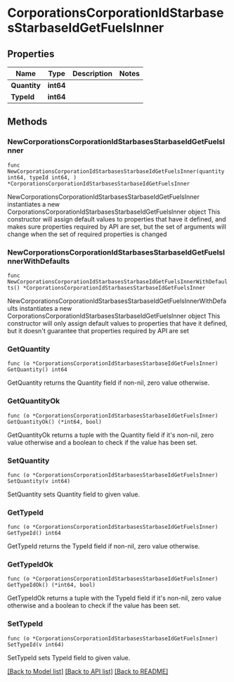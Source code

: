 # CorporationsCorporationIdStarbasesStarbaseIdGetFuelsInner

## Properties

Name | Type | Description | Notes
------------ | ------------- | ------------- | -------------
**Quantity** | **int64** |  | 
**TypeId** | **int64** |  | 

## Methods

### NewCorporationsCorporationIdStarbasesStarbaseIdGetFuelsInner

`func NewCorporationsCorporationIdStarbasesStarbaseIdGetFuelsInner(quantity int64, typeId int64, ) *CorporationsCorporationIdStarbasesStarbaseIdGetFuelsInner`

NewCorporationsCorporationIdStarbasesStarbaseIdGetFuelsInner instantiates a new CorporationsCorporationIdStarbasesStarbaseIdGetFuelsInner object
This constructor will assign default values to properties that have it defined,
and makes sure properties required by API are set, but the set of arguments
will change when the set of required properties is changed

### NewCorporationsCorporationIdStarbasesStarbaseIdGetFuelsInnerWithDefaults

`func NewCorporationsCorporationIdStarbasesStarbaseIdGetFuelsInnerWithDefaults() *CorporationsCorporationIdStarbasesStarbaseIdGetFuelsInner`

NewCorporationsCorporationIdStarbasesStarbaseIdGetFuelsInnerWithDefaults instantiates a new CorporationsCorporationIdStarbasesStarbaseIdGetFuelsInner object
This constructor will only assign default values to properties that have it defined,
but it doesn't guarantee that properties required by API are set

### GetQuantity

`func (o *CorporationsCorporationIdStarbasesStarbaseIdGetFuelsInner) GetQuantity() int64`

GetQuantity returns the Quantity field if non-nil, zero value otherwise.

### GetQuantityOk

`func (o *CorporationsCorporationIdStarbasesStarbaseIdGetFuelsInner) GetQuantityOk() (*int64, bool)`

GetQuantityOk returns a tuple with the Quantity field if it's non-nil, zero value otherwise
and a boolean to check if the value has been set.

### SetQuantity

`func (o *CorporationsCorporationIdStarbasesStarbaseIdGetFuelsInner) SetQuantity(v int64)`

SetQuantity sets Quantity field to given value.


### GetTypeId

`func (o *CorporationsCorporationIdStarbasesStarbaseIdGetFuelsInner) GetTypeId() int64`

GetTypeId returns the TypeId field if non-nil, zero value otherwise.

### GetTypeIdOk

`func (o *CorporationsCorporationIdStarbasesStarbaseIdGetFuelsInner) GetTypeIdOk() (*int64, bool)`

GetTypeIdOk returns a tuple with the TypeId field if it's non-nil, zero value otherwise
and a boolean to check if the value has been set.

### SetTypeId

`func (o *CorporationsCorporationIdStarbasesStarbaseIdGetFuelsInner) SetTypeId(v int64)`

SetTypeId sets TypeId field to given value.



[[Back to Model list]](../README.md#documentation-for-models) [[Back to API list]](../README.md#documentation-for-api-endpoints) [[Back to README]](../README.md)


